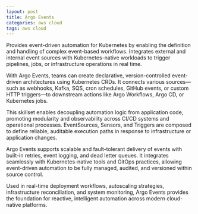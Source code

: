 ```yaml
---
layout: post
title: Argo Events
categories: aws cloud
tags: aws cloud
---
```


Provides event-driven automation for Kubernetes by enabling the definition and handling of complex event-based workflows. Integrates external and internal event sources with Kubernetes-native workloads to trigger pipelines, jobs, or infrastructure operations in real time.

<!--more-->
With Argo Events, teams can create declarative, version-controlled event-driven architectures using Kubernetes CRDs. It connects various sources—such as webhooks, Kafka, SQS, cron schedules, GitHub events, or custom HTTP triggers—to downstream actions like Argo Workflows, Argo CD, or Kubernetes jobs.

This skillset enables decoupling automation logic from application code, promoting modularity and observability across CI/CD systems and operational processes. EventSources, Sensors, and Triggers are composed to define reliable, auditable execution paths in response to infrastructure or application changes.

Argo Events supports scalable and fault-tolerant delivery of events with built-in retries, event logging, and dead letter queues. It integrates seamlessly with Kubernetes-native tools and GitOps practices, allowing event-driven automation to be fully managed, audited, and versioned within source control.

Used in real-time deployment workflows, autoscaling strategies, infrastructure reconciliation, and system monitoring, Argo Events provides the foundation for reactive, intelligent automation across modern cloud-native platforms.
